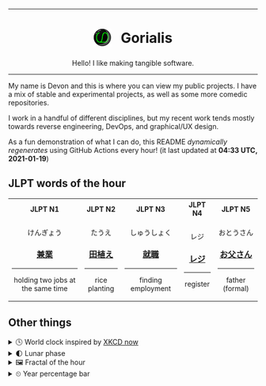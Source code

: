 ***

<h1 align="center">
<sub>
    <img src="readme/resources/avatar.png" height="36">
</sub>
&nbsp;
Gorialis
</h1>
<p align="center">
Hello! I like making tangible software.
</p>

***

My name is Devon and this is where you can view my public projects. I have a mix of stable and experimental projects, as well as some more comedic repositories.

I work in a handful of different disciplines, but my recent work tends mostly towards reverse engineering, DevOps, and graphical/UX design.

As a fun demonstration of what I can do, this README *dynamically regenerates* using GitHub Actions every hour! (it last updated at **04:33 UTC, 2021-01-19**)

<h2>JLPT words of the hour</h2>
<table>
    <tr>
        <th>JLPT N1</th>
        <th>JLPT N2</th>
        <th>JLPT N3</th>
        <th>JLPT N4</th>
        <th>JLPT N5</th>
    </tr>
    <tr>
        <td>
            <p align="center">けんぎょう</p>
            <h3 align="center"><b><a href="https://jisho.org/search/%E5%85%BC%E6%A5%AD">兼業</a></b></h3>
            <hr>
            <p align="center">holding two jobs at the same time</p>
        </td>
        <td>
            <p align="center">たうえ</p>
            <h3 align="center"><b><a href="https://jisho.org/search/%E7%94%B0%E6%A4%8D%E3%81%88">田植え</a></b></h3>
            <hr>
            <p align="center">rice planting</p>
        </td>
        <td>
            <p align="center">しゅうしょく</p>
            <h3 align="center"><b><a href="https://jisho.org/search/%E5%B0%B1%E8%81%B7">就職</a></b></h3>
            <hr>
            <p align="center">finding employment</p>
        </td>
        <td>
            <p align="center">レジ</p>
            <h3 align="center"><b><a href="https://jisho.org/search/%E3%83%AC%E3%82%B8">レジ</a></b></h3>
            <hr>
            <p align="center">register</p>
        </td>
        <td>
            <p align="center">おとうさん</p>
            <h3 align="center"><b><a href="https://jisho.org/search/%E3%81%8A%E7%88%B6%E3%81%95%E3%82%93">お父さん</a></b></h3>
            <hr>
            <p align="center">father (formal)</p>
        </td>
    </tr>
</table>

<h2>Other things</h2>
<details>
<summary>🕓  World clock inspired by <a href="https://xkcd.com/now">XKCD now</a></summary>

> <img src="generated/now.png" width="512">

</details>
<details>
<summary>🌓 Lunar phase</summary>

The moon is approximately 22.30% through its phase (First Quarter).

</details>
<details>
<summary>&#x1f5bc; Fractal of the hour</summary>

> <img src="generated/fractal.png" width="512">

</details>
<details>
<summary>&#x23f2; Year percentage bar</summary>
<pre><code>2021 [▁▁▁▁▁▁▁▁▁▁▁▁▁▁▁▁▁▁▁▁] 4.98%</code></pre>
</details>
